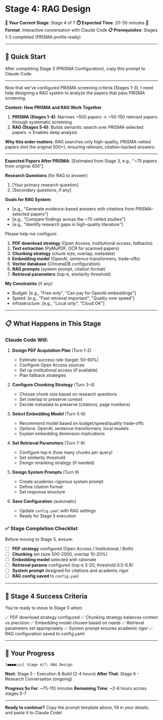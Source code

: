 <!-- METADATA
stage: 4
stage_name: "RAG Design"
stage_goal: "Configure RAG system architecture (chunking, embeddings, retrieval)"
expected_duration: "20-30 minutes"
conversation_mode: "interactive"
prerequisites:
  - stage: 3
    requirement: "Template-free AI-PRISMA rubric calibrated (Stage 3 complete)"
outputs:
  - pdf_strategy: "Download plan with fallback options"
  - chunking_config: "Chunk size, overlap, metadata preservation"
  - embedding_model: "Selected model (OpenAI, sentence-transformers, etc.)"
  - vector_db_config: "ChromaDB collection settings"
  - rag_prompts: "System prompt and citation format"
  - retrieval_params: "Top-k, similarity threshold, reranking"
validation_rules:
  chunk_size:
    required: true
    range: [500, 2000]
    default: 1000
    validation: "Should balance context preservation with retrieval precision"
  chunk_overlap:
    required: true
    range: [50, 500]
    default: 200
    validation: "Typically 10-20% of chunk size"
  top_k:
    required: true
    range: [3, 20]
    default: 5
    validation: "Number of chunks to retrieve per query"
cli_commands:
  - command: "scholarag test-rag --query 'sample question'"
    when: "User wants to preview RAG retrieval before full execution"
    auto_execute: false
scripts_triggered:
  - none (configuration only, RAG builds in Stage 5)
next_stage:
  stage: 5
  condition: "User confirms RAG configuration and is ready to execute"
  prompt_file: "05_execution_plan.md"
divergence_handling:
  common_divergences:
    - pattern: "User wants to start downloading PDFs immediately"
      response: "PDF downloading is part of Stage 5 execution. Right now in Stage 4, let's finalize RAG design configuration. We'll run everything in Stage 5."
    - pattern: "User asks about querying the RAG system"
      response: "Querying happens in Stage 6. Stage 4 is about designing the RAG architecture. Stage 5 builds it, Stage 6 uses it."
    - pattern: "User confused about chunking strategy"
      response: "Chunking splits documents into smaller pieces. Larger chunks (1500-2000) preserve context but may reduce precision. Smaller chunks (500-800) increase precision but may lose context. Default 1000 with 200 overlap is recommended."
conversation_flow:
  expected_turns: 5-10
  typical_pattern:
    - turn: 1
      user_action: "Provides paper count and research questions"
      claude_action: "Explain PDF acquisition strategy, estimate success rate"
    - turn: 2-3
      user_action: "Confirms PDF strategy preferences"
      claude_action: "Design chunking strategy based on research questions"
    - turn: 4-6
      user_action: "Reviews chunking, asks about embeddings"
      claude_action: "Recommend embedding model, explain trade-offs"
    - turn: 7-8
      user_action: "Confirms embedding choice"
      claude_action: "Set retrieval parameters, design system prompts"
    - turn: "final"
      user_action: "Ready to execute"
      claude_action: "Save RAG config to config.yaml, show Stage 5 prompt"
validation_checklist:
  - "PDF download strategy configured (Open Access / Institutional / Both)"
  - "Chunking strategy set (size 500-2000, overlap 10-20%)"
  - "Embedding model selected (OpenAI / sentence-transformers / other)"
  - "Retrieval parameters configured (top-k 3-20, threshold 0.5-0.8)"
  - "System prompt designed for academic rigor and citation"
  - "RAG configuration saved to config.yaml"
-->

# Stage 4: RAG Design

**🎯 Your Current Stage**: Stage 4 of 7
**⏱️ Expected Time**: 20-30 minutes
**💬 Format**: Interactive conversation with Claude Code
**📋 Prerequisites**: Stages 1-3 completed (PRISMA profile ready)

---

## 🚀 Quick Start

After completing Stage 3 (PRISMA Configuration), copy this prompt to Claude Code:

---

Now that we've configured PRISMA screening criteria (Stages 1-3), I need help designing a RAG system to analyze the papers that pass PRISMA screening.

**Context: How PRISMA and RAG Work Together**
1. **PRISMA (Stages 1-4)**: Narrows ~500 papers → ~50-150 relevant papers through systematic screening
2. **RAG (Stages 5-6)**: Builds semantic search over PRISMA-selected papers → Enables deep analysis

**Why this order matters**: RAG searches only high-quality, PRISMA-vetted papers (not the original 500+), ensuring relevant, citation-backed answers.

---

**Expected Papers After PRISMA**: [Estimated from Stage 3, e.g., "~75 papers from original 400"]

**Research Questions** (for RAG to answer):
1. [Your primary research question]
2. [Secondary questions, if any]

**Goals for RAG System**:
- [e.g., "Generate evidence-based answers with citations from PRISMA-selected papers"]
- [e.g., "Compare findings across the ~75 vetted studies"]
- [e.g., "Identify research gaps in high-quality literature"]

Please help me configure:
1. **PDF download strategy** (Open Access, institutional access, fallbacks)
2. **Text extraction** (PyMuPDF, OCR for scanned papers)
3. **Chunking strategy** (chunk size, overlap, metadata)
4. **Embedding model** (OpenAI, sentence-transformers, trade-offs)
5. **Vector database** (ChromaDB configuration)
6. **RAG prompts** (system prompt, citation format)
7. **Retrieval parameters** (top-k, similarity threshold)

**My Constraints** (if any):
- Budget: [e.g., "Free only", "Can pay for OpenAI embeddings"]
- Speed: [e.g., "Fast retrieval important", "Quality over speed"]
- Infrastructure: [e.g., "Local only", "Cloud OK"]

---

## 📋 What Happens in This Stage

### Claude Code Will:

1. **Design PDF Acquisition Plan** (Turn 1-2)
   - Estimate success rate (target: 50-60%)
   - Configure Open Access sources
   - Set up institutional access (if available)
   - Plan fallback strategies

2. **Configure Chunking Strategy** (Turn 3-4)
   - Choose chunk size based on research questions
   - Set overlap to preserve context
   - Decide metadata to preserve (citations, page numbers)

3. **Select Embedding Model** (Turn 5-6)
   - Recommend model based on budget/speed/quality trade-offs
   - Options: OpenAI, sentence-transformers, local models
   - Explain embedding dimension implications

4. **Set Retrieval Parameters** (Turn 7-8)
   - Configure top-k (how many chunks per query)
   - Set similarity threshold
   - Design reranking strategy (if needed)

5. **Design System Prompts** (Turn 9)
   - Create academic-rigorous system prompt
   - Define citation format
   - Set response structure

6. **Save Configuration** (automatic)
   - Update `config.yaml` with RAG settings
   - Ready for Stage 5 execution

### ✅ Stage Completion Checklist

Before moving to Stage 5, ensure:

- [ ] **PDF strategy** configured (Open Access / Institutional / Both)
- [ ] **Chunking** set (size 500-2000, overlap 10-20%)
- [ ] **Embedding model** selected with rationale
- [ ] **Retrieval params** configured (top-k 3-20, threshold 0.5-0.8)
- [ ] **System prompt** designed for citations and academic rigor
- [ ] **RAG config saved** to `config.yaml`

---

## 🎯 Stage 4 Success Criteria

You're ready to move to Stage 5 when:

✅ PDF download strategy configured
✅ Chunking strategy balances context vs precision
✅ Embedding model chosen based on needs
✅ Retrieval parameters set appropriately
✅ System prompt ensures academic rigor
✅ RAG configuration saved to config.yaml

---

## 📍 Your Progress

```
[●●●●○○○] Stage 4/7: RAG Design
```

**Next**: Stage 5 - Execution & Build (2-4 hours)
**After That**: Stage 6 - Research Conversation (ongoing)

**Progress So Far**: ~75-110 minutes
**Remaining Time**: ~2-6 hours across stages 5-7

---

**Ready to continue?** Copy the prompt template above, fill in your details, and paste it to Claude Code!
